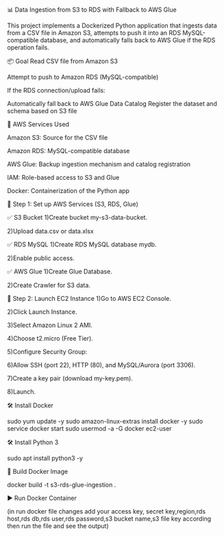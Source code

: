 📊 Data Ingestion from S3 to RDS with Fallback to AWS Glue

This project implements a Dockerized Python application that ingests data from a CSV file in Amazon S3, attempts to push it into an RDS MySQL-compatible database, and automatically falls back to AWS Glue if the RDS operation fails.

📦 Goal
Read CSV file from Amazon S3

Attempt to push to Amazon RDS (MySQL-compatible)

If the RDS connection/upload fails:

Automatically fall back to AWS Glue Data Catalog Register the dataset and schema based on S3 file

🧰 AWS Services Used

Amazon S3: Source for the CSV file

Amazon RDS: MySQL-compatible database

AWS Glue: Backup ingestion mechanism and catalog registration

IAM: Role-based access to S3 and Glue

Docker: Containerization of the Python app

🚀 Step 1: Set up AWS Services (S3, RDS, Glue)

✅ S3 Bucket
1)Create bucket my-s3-data-bucket.

2)Upload data.csv or data.xlsx

✅ RDS MySQL
1)Create RDS MySQL database mydb.

2)Enable public access.

✅ AWS Glue
1)Create Glue Database.

2)Create Crawler for S3 data.

🚀 Step 2: Launch EC2 Instance
1)Go to AWS EC2 Console.

2)Click Launch Instance.

3)Select Amazon Linux 2 AMI.

4)Choose t2.micro (Free Tier).

5)Configure Security Group:

6)Allow SSH (port 22), HTTP (80), and MySQL/Aurora (port 3306).

7)Create a key pair (download my-key.pem).

8)Launch.

🛠️ Install Docker

sudo yum update -y
sudo amazon-linux-extras install docker -y
sudo service docker start
sudo usermod -a -G docker ec2-user

🛠️ Install Python 3

sudo apt install python3 -y

🐳 Build Docker Image

docker build -t s3-rds-glue-ingestion .

▶️ Run Docker Container

(in run docker file changes add your access key, secret key,region,rds host,rds db,rds user,rds password,s3 bucket name,s3 file key according then run the file and see the output)



